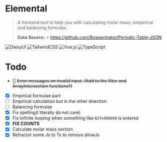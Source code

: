 # Elemental

> A frontend tool to help you with calculating molar mass, emperical and balancing formulae.

> **Data Source:** > https://github.com/Bowserinator/Periodic-Table-JSON

![DaisyUI](https://img.shields.io/badge/daisyui-5A0EF8?style=for-the-badge&logo=daisyui&logoColor=white)
![TailwindCSS](https://img.shields.io/badge/tailwindcss-%2338B2AC.svg?style=for-the-badge&logo=tailwind-css&logoColor=white)
![Vue.js](https://img.shields.io/badge/vuejs-%2335495e.svg?style=for-the-badge&logo=vuedotjs&logoColor=%234FC08D)
![TypeScript](https://img.shields.io/badge/typescript-%23007ACC.svg?style=for-the-badge&logo=typescript&logoColor=white)

# Todo

- [] ~~Error messages on invalid input. (Add to the filter and ArrayIntersection functions?)~~
- [x] Empirical formulae part
- [ ] Empirical calculation but in the other direction.
- [ ] Balancing formulae
- [x] Fix spelling(I literally do not care)
- [x] Fix infinite looping when something like `N3fe999999` is entered
- [x] **FIX COUNTS**
- [x] Calculate molar mass section
- [x] Refractor some Js to Ts to remove allowJs
